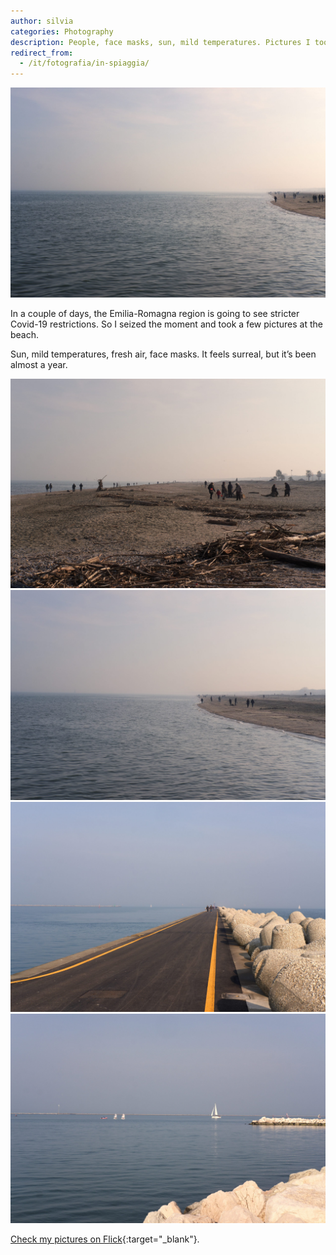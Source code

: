 ```yaml
---
author: silvia
categories: Photography
description: People, face masks, sun, mild temperatures. Pictures I took today at the beach in Marina di Ravenna.
redirect_from:
  - /it/fotografia/in-spiaggia/
---
```

![At the beach](/assets/images/at-the-beach-silviamaggi-1.jpg)

In a couple of days, the Emilia-Romagna region is going to see stricter Covid-19 restrictions. So I seized the moment and took a few pictures at the beach.

Sun, mild temperatures, fresh air, face masks. It feels surreal, but it’s been almost a year.

![At the beach](/assets/images/at-the-beach-silviamaggi-2.jpeg)
![At the beach](/assets/images/at-the-beach-silviamaggi-3.jpeg)
![Diga foranea sud](/assets/images/at-the-beach-silviamaggi-4.jpeg)
![Learning to sail](/assets/images/at-the-beach-silviamaggi-5.jpeg)

[Check my pictures on Flick](https://www.flickr.com/photos/silvia-m/){:target="_blank"}.
